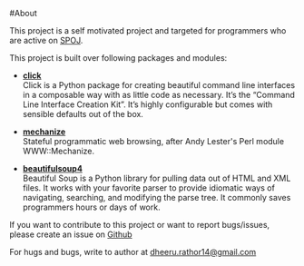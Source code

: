 #About

This project is a self motivated project and targeted for programmers who are active on [SPOJ](www.spoj.com).

This project is built over following packages and modules:

* **[click](http://click.pocoo.org/3/)**  
    Click is a Python package for creating beautiful command line interfaces in a composable way with as little code as necessary. It’s the “Command Line Interface Creation Kit”. It’s highly configurable but comes with sensible defaults out of the box.

* **[mechanize](https://pypi.python.org/pypi/mechanize/)**  
    Stateful programmatic web browsing, after Andy Lester's Perl module WWW::Mechanize.

* **[beautifulsoup4](http://www.crummy.com/software/BeautifulSoup/bs4/doc/)**  
    Beautiful Soup is a Python library for pulling data out of HTML and XML files. It works with your favorite parser to provide idiomatic ways of navigating, searching, and modifying the parse tree. It commonly saves programmers hours or days of work.

If you want to contribute to this project or want to report bugs/issues, please create an issue on [Github](https://www.github.com/DheerendraRathor/python-spoj.git)

For hugs and bugs, write to author at <dheeru.rathor14@gmail.com>